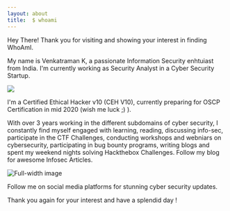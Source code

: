 ```yaml
---
layout: about
title:  $ whoami
---
```

Hey There! Thank you for visiting and showing your interest in finding WhoAmI.

My name is Venkatraman K, a passionate Information Security enhtuiast from India. I'm currently working as Security Analyst in a Cyber Security Startup.

![](http://localhost:4000/assets/img/my-image.jpg) 

I'm a Certified Ethical Hacker v10 (CEH V10), currently preparing for OSCP Certification in mid 2020 (wish me luck ;) ).

With over 3 years working in the different subdomains of cyber security, I constantly find myself engaged with learning, reading, discussing info-sec, participate in the CTF Challenges, conducting workshops and webniars on cybersecurity, participating in bug bounty programs, writing blogs and spent my weekend nights solving Hackthebox  Challenges. Follow my blog for awesome Infosec Articles.

![Full-width image](http://www.hackthebox.eu/badge/image/21636)

Follow me on social media platforms for stunning cyber security updates.

Thank you again for your interest and have a splendid day !

